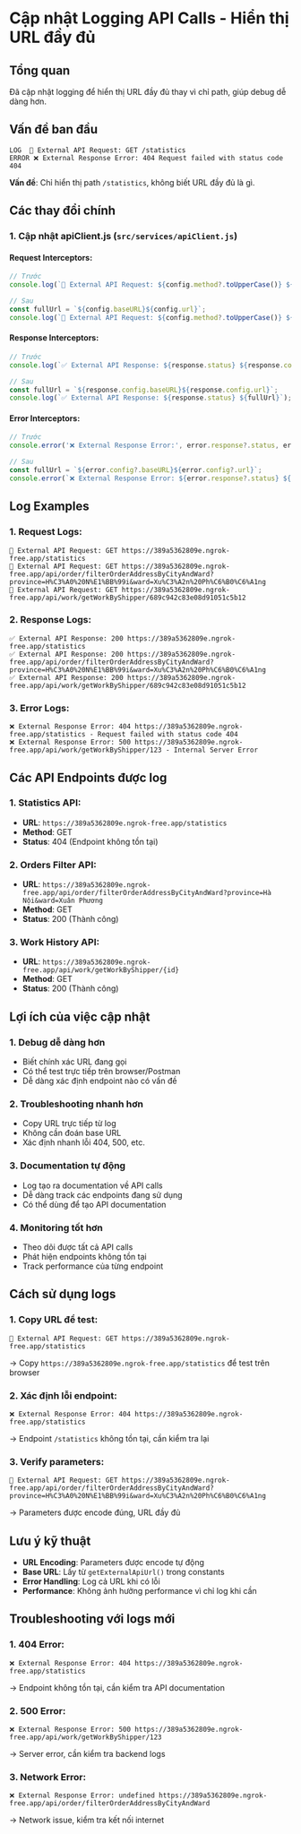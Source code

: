 # Cập nhật Logging API Calls - Hiển thị URL đầy đủ

## Tổng quan
Đã cập nhật logging để hiển thị URL đầy đủ thay vì chỉ path, giúp debug dễ dàng hơn.

## Vấn đề ban đầu
```
LOG  🚀 External API Request: GET /statistics
ERROR ❌ External Response Error: 404 Request failed with status code 404
```

**Vấn đề**: Chỉ hiển thị path `/statistics`, không biết URL đầy đủ là gì.

## Các thay đổi chính

### 1. Cập nhật apiClient.js (`src/services/apiClient.js`)

#### Request Interceptors:
```javascript
// Trước
console.log(`🚀 External API Request: ${config.method?.toUpperCase()} ${config.url}`);

// Sau
const fullUrl = `${config.baseURL}${config.url}`;
console.log(`🚀 External API Request: ${config.method?.toUpperCase()} ${fullUrl}`);
```

#### Response Interceptors:
```javascript
// Trước
console.log(`✅ External API Response: ${response.status} ${response.config.url}`);

// Sau
const fullUrl = `${response.config.baseURL}${response.config.url}`;
console.log(`✅ External API Response: ${response.status} ${fullUrl}`);
```

#### Error Interceptors:
```javascript
// Trước
console.error('❌ External Response Error:', error.response?.status, error.message);

// Sau
const fullUrl = `${error.config?.baseURL}${error.config?.url}`;
console.error(`❌ External Response Error: ${error.response?.status} ${fullUrl} - ${error.message}`);
```

## Log Examples

### 1. Request Logs:
```
🚀 External API Request: GET https://389a5362809e.ngrok-free.app/statistics
🚀 External API Request: GET https://389a5362809e.ngrok-free.app/api/order/filterOrderAddressByCityAndWard?province=H%C3%A0%20N%E1%BB%99i&ward=Xu%C3%A2n%20Ph%C6%B0%C6%A1ng
🚀 External API Request: GET https://389a5362809e.ngrok-free.app/api/work/getWorkByShipper/689c942c83e08d91051c5b12
```

### 2. Response Logs:
```
✅ External API Response: 200 https://389a5362809e.ngrok-free.app/statistics
✅ External API Response: 200 https://389a5362809e.ngrok-free.app/api/order/filterOrderAddressByCityAndWard?province=H%C3%A0%20N%E1%BB%99i&ward=Xu%C3%A2n%20Ph%C6%B0%C6%A1ng
✅ External API Response: 200 https://389a5362809e.ngrok-free.app/api/work/getWorkByShipper/689c942c83e08d91051c5b12
```

### 3. Error Logs:
```
❌ External Response Error: 404 https://389a5362809e.ngrok-free.app/statistics - Request failed with status code 404
❌ External Response Error: 500 https://389a5362809e.ngrok-free.app/api/work/getWorkByShipper/123 - Internal Server Error
```

## Các API Endpoints được log

### 1. Statistics API:
- **URL**: `https://389a5362809e.ngrok-free.app/statistics`
- **Method**: GET
- **Status**: 404 (Endpoint không tồn tại)

### 2. Orders Filter API:
- **URL**: `https://389a5362809e.ngrok-free.app/api/order/filterOrderAddressByCityAndWard?province=Hà Nội&ward=Xuân Phương`
- **Method**: GET
- **Status**: 200 (Thành công)

### 3. Work History API:
- **URL**: `https://389a5362809e.ngrok-free.app/api/work/getWorkByShipper/{id}`
- **Method**: GET
- **Status**: 200 (Thành công)

## Lợi ích của việc cập nhật

### 1. **Debug dễ dàng hơn**
- Biết chính xác URL đang gọi
- Có thể test trực tiếp trên browser/Postman
- Dễ dàng xác định endpoint nào có vấn đề

### 2. **Troubleshooting nhanh hơn**
- Copy URL trực tiếp từ log
- Không cần đoán base URL
- Xác định nhanh lỗi 404, 500, etc.

### 3. **Documentation tự động**
- Log tạo ra documentation về API calls
- Dễ dàng track các endpoints đang sử dụng
- Có thể dùng để tạo API documentation

### 4. **Monitoring tốt hơn**
- Theo dõi được tất cả API calls
- Phát hiện endpoints không tồn tại
- Track performance của từng endpoint

## Cách sử dụng logs

### 1. **Copy URL để test**:
```
🚀 External API Request: GET https://389a5362809e.ngrok-free.app/statistics
```
→ Copy `https://389a5362809e.ngrok-free.app/statistics` để test trên browser

### 2. **Xác định lỗi endpoint**:
```
❌ External Response Error: 404 https://389a5362809e.ngrok-free.app/statistics
```
→ Endpoint `/statistics` không tồn tại, cần kiểm tra lại

### 3. **Verify parameters**:
```
🚀 External API Request: GET https://389a5362809e.ngrok-free.app/api/order/filterOrderAddressByCityAndWard?province=H%C3%A0%20N%E1%BB%99i&ward=Xu%C3%A2n%20Ph%C6%B0%C6%A1ng
```
→ Parameters được encode đúng, URL đầy đủ

## Lưu ý kỹ thuật

- **URL Encoding**: Parameters được encode tự động
- **Base URL**: Lấy từ `getExternalApiUrl()` trong constants
- **Error Handling**: Log cả URL khi có lỗi
- **Performance**: Không ảnh hưởng performance vì chỉ log khi cần

## Troubleshooting với logs mới

### 1. **404 Error**:
```
❌ External Response Error: 404 https://389a5362809e.ngrok-free.app/statistics
```
→ Endpoint không tồn tại, cần kiểm tra API documentation

### 2. **500 Error**:
```
❌ External Response Error: 500 https://389a5362809e.ngrok-free.app/api/work/getWorkByShipper/123
```
→ Server error, cần kiểm tra backend logs

### 3. **Network Error**:
```
❌ External Response Error: undefined https://389a5362809e.ngrok-free.app/api/order/filterOrderAddressByCityAndWard
```
→ Network issue, kiểm tra kết nối internet
